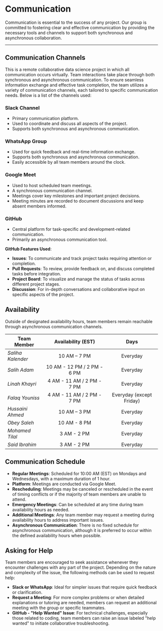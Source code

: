 <!--
    this template is for inspiration, feel free to change it however you like!

    Careful! be sure to protect your privacy when filling out this document
        everything you write here will be public
        so share only what you are comfortable sharing online
        you can share the rest in confidence with you group by another channel
-->

# Communication

Communication is essential to the success of any project. Our group is committed
to fostering clear and effective communication by providing the necessary tools
and channels to support both synchronous and asynchronous collaboration.

---

## Communication Channels

This is a remote collaborative data science project in which all communication occurs
virtually. Team interactions take place through both synchronous and asynchronous
communication. To ensure seamless information exchange and effective task completion,
the team utilizes a variety of communication channels, each tailored to specific
communication needs. Below is a list of the channels used:

### Slack Channel

- Primary communication platform.
- Used to coordinate and discuss all aspects of the project.
- Supports both synchronous and asynchronous communication.

### WhatsApp Group

- Used for quick feedback and real-time information exchange.
- Supports both synchronous and asynchronous communication.
- Easily accessible by all team members around the clock.

### Google Meet

- Used to host scheduled team meetings.
- A synchronous communication channel.
- Meetings cover key milestones and important project decisions.
- Meeting minutes are recorded to document discussions and keep absent members informed.

### GitHub

- Central platform for task-specific and development-related communication.
- Primarily an asynchronous communication tool.  
  
**GitHub Features Used**:

- **Issues**: To communicate and track project tasks requiring attention or completion.
- **Pull Requests**: To review, provide feedback on, and discuss completed tasks
  before integration.
- **Project Board**: To visualize and manage the status of tasks across different
  project stages.
- **Discussion**: For in-depth conversations and collaborative input on specific
  aspects of the project.

## Availability

Outside of designated availability hours, team members remain reachable through
asynchronous communication channels.

|Team Member| Availability (EST)| Days |
| ------ | :----: |:----: |
| _Saliha Kalender_ |10 AM – 7 PM|Everyday|
| _Salih Adam_ |10 AM - 12 PM / 2 PM - 6 PM|Everyday|
| _Linah Khayri_|4 AM - 11 AM / 2 PM - 7 PM|Everyday|
| _Falaq Youniss_ |4 AM - 11 AM / 2 PM - 7 PM|Everyday (except Friday)|
| _Hussaini Ahmed_ |10 AM – 3 PM|Everyday|
| _Obey Saleh_ |10 AM - 8 PM|Everyday|
| _Mohamed Tilal_ |3 AM - 2 PM|Everyday|
| _Said Ibrahim_ |3 AM - 2 PM|Everyday|

## Communication Schedule

- **Regular Meetings**: Scheduled for 10:00 AM (EST) on Mondays and Wednesdays,
  with a maximum duration of 1 hour.
- **Platform**: Meetings are conducted via Google Meet.
- **Rescheduling**: Meetings may be canceled or rescheduled in the event of timing
  conflicts or if the majority of team members are unable to attend.
- **Emergency Meetings**: Can be scheduled at any time during team availability
  hours as needed.
- **Additional Meetings**: Any team member may request a meeting during availability
  hours to address important issues.
- **Asynchronous Communication**: There is no fixed schedule for asynchronous communication,
  although it is preferred to occur within the defined availability hours when possible.

## Asking for Help

Team members are encouraged to seek assistance whenever they encounter challenges
with any part of the project. Depending on the nature and complexity of the issue,
the following methods can be used to request help:

- **Slack or WhatsApp**: Ideal for simpler issues that require quick feedback or
  clarification.
- **Request a Meeting**: For more complex problems or when detailed explanations
  or tutoring are needed, members can request an additional meeting with the group
  or specific teammates.
- **GitHub - "Help Wanted" Issue**: For technical challenges, especially those
  related to coding, team members can raise an issue labeled "help wanted" to
  initiate collaborative troubleshooting.
